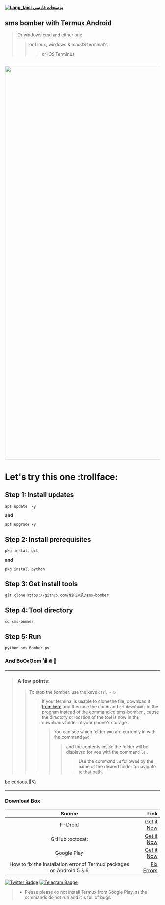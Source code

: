 [**![Lang_farsi](https://user-images.githubusercontent.com/125398461/234186932-52f1fa82-52c6-417f-8b37-08fe9250a55f.png) توضیحات فارسی**  ](README-FA.md)


## sms bomber with Termux Android
> Or windows cmd and either one
> > or Linux, windows & macOS terminal's
> > > or IOS Terminus


<p align="center">
  <br><img src="https://github.com/NiREvil/workers-cloudflare/blob/main/Other/pics/snake.svg" width="1280px">
</p>



# Let's try this one :trollface:
## Step 1: Install updates

    apt update  -y
  **and**  
  
    apt upgrade -y


## Step 2: Install prerequisites

    pkg install git
  **and**
  
    pkg install python



## Step 3: Get install tools

    git clone https://github.com/NiREvil/sms-bomber



## Step 4: Tool directory
     
    cd sms-bomber



## Step 5: Run

    python sms-Bomber.py

          
### And BoOoOom :bomb: :fire: :ghost:

------
> ### A few points:
> > To stop the bomber, use the keys `ctrl + D`
> > > If your terminal is unable to clone the file, download it [from here](https://github.com/NiREvil/sms-bomber/blob/main/sms-bomber.py)
> > > and then use the command `cd downloads` in the program instead of the command cd sms-bomber ,
cause the directory or location of the tool is now in the downloads folder of your phone's storage .
> > > > You can see which folder you are currently in with the command `pwd`.
> > > > > and the contents inside the folder will be displayed for you with the command `ls` .
> > > > > > Use the command `cd` followed by the name of the desired folder to navigate to that path.


be curious. 🤍🪐

---
### Download Box

| Source | Link |
|:--------:| -------------:|
| F-Droid | [Get it Now](https://f-droid.org/en/packages/com.termux)|
|  GitHub :octocat:| [Get it Now](https://github.com/termux/termux-app/releases/tag/v0.118.0)|
|Google Play| [Get it Now](https://play.google.com/store/apps/details?id=com.termux)|
| How to fix the installation error of Termux packages on Android 5 & 6 | [Fix Errors](https://t.me/F_NiREvil/5040)


[![Twitter Badge](https://img.shields.io/badge/Twitter-Profile-informational?style=flat&logo=twitter&logoColor=white&color=1CA2F1)](https://twitter.com/NiREvil_)  [![Telegram Badge](https://img.shields.io/badge/Telegram-Profile-informational?style=flat&logo=telegram&logoColor=white&color=1CA2F1)](https://t.me/F_NiREvil)  



> * Please please do not install Termux from Google Play, as the commands do not run and it is full of bugs.
